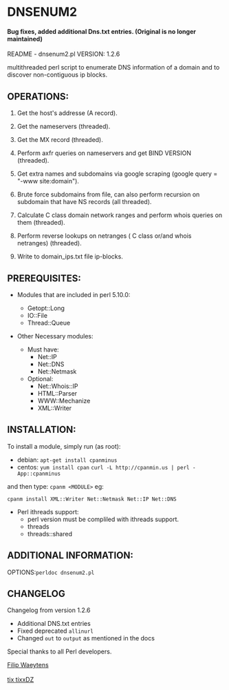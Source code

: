 # DNSENUM2

#### Bug fixes, added additional Dns.txt entries. (Original is no longer maintained)


README - dnsenum2.pl VERSION: 1.2.6

multithreaded perl script to enumerate DNS information of a domain
and to discover non-contiguous ip blocks.

## OPERATIONS:

1) Get the host's addresse (A record).

2) Get the nameservers (threaded).

3) Get the MX record (threaded).

4) Perform axfr queries on nameservers and get BIND VERSION (threaded).

5) Get extra names and subdomains via google scraping
   (google query = "-www site:domain").

6) Brute force subdomains from file, can also perform recursion
   on subdomain that have NS records (all threaded).

7) Calculate C class domain network ranges and perform whois
   queries on them (threaded).

8) Perform reverse lookups on netranges
   ( C class or/and whois netranges) (threaded).

9) Write to domain_ips.txt file ip-blocks.


## PREREQUISITES: 
* Modules that are included in perl 5.10.0:
	* Getopt::Long 
	* IO::File 
	* Thread::Queue

 * Other Necessary modules:
	* Must have:
		* Net::IP
		* Net::DNS 
		* Net::Netmask
	* Optional:
		* Net::Whois::IP
		* HTML::Parser
		* WWW::Mechanize
		* XML::Writer
		
## INSTALLATION:

To install a module, simply run (as root):

* debian:	`apt-get install cpanminus`
* centos: `yum install cpan`
	`curl -L http://cpanmin.us | perl - App::cpanminus`

and then type: `cpanm <MODULE>` eg:

`cpanm install XML::Writer Net::Netmask Net::IP Net::DNS`

 * Perl ithreads support:
	* perl version must be compliled with ithreads support.
	* threads
	* threads::shared

## ADDITIONAL INFORMATION:
OPTIONS:`perldoc dnsenum2.pl`

## CHANGELOG
Changelog from version 1.2.6
- Additional DNS.txt entries
- Fixed deprecated `allinurl`
- Changed `out` to `output` as mentioned in the docs

Special thanks to all Perl developers.

[Filip Waeytens](mailto:filip.waeytens@gmail.com)<br>	
[tix tixxDZ](mailto:tixxdz@gmail.com)
